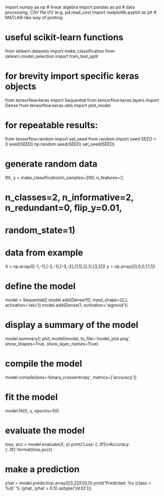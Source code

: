 import numpy as np # linear algebra
import pandas as pd # data processing, CSV file I/O (e.g. pd.read_csv)
import matplotlib.pyplot as plt # MATLAB-like way of plotting
# useful scikit-learn functions
from sklearn.datasets import make_classification
from sklearn.model_selection import train_test_split
# for brevity import specific keras objects
from tensorflow.keras import Sequential
from tensorflow.keras.layers import Dense
from tensorflow.keras.utils import plot_model
# for repeatable results:
from tensorflow.random import set_seed
from random import seed
SEED = 3
seed(SEED)
np.random.seed(SEED)
set_seed(SEED)
# generate random data
#X, y = make_classification(n_samples=200, n_features=2,
# n_classes=2, n_informative=2, n_redundant=0, flip_y=0.01,
# random_state=1)
# data from example
X = np.array([[-1,-1],[-2,-1],[-3,-2],[1,1],[2,1],[3,2]])
y = np.array([0,0,0,1,1,1])
# define the model
model = Sequential()
model.add(Dense(10, input_shape=(2,), activation='relu'))
model.add(Dense(1, activation='sigmoid'))
# display a summary of the model
model.summary()
plot_model(model, to_file='model_plot.png', show_shapes=True,
show_layer_names=True)
# compile the model
model.compile(loss='binary_crossentropy', metrics=['accuracy'])
# fit the model
model.fit(X, y, epochs=50)
# evaluate the model
loss, acc = model.evaluate(X, y)
print('Loss: {:.3f}\nAccuracy: {:.3f}'.format(loss,acc))
# make a prediction
yhat = model.predict(np.array([[3,2]]))[0,0]
print('Predicted: %s (class = %d)' %
(yhat, (yhat > 0.5).astype('int32')))
